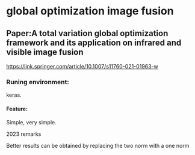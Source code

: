 # global optimization image fusion

## Paper:A total variation global optimization framework and its application on infrared and visible image fusion
https://link.springer.com/article/10.1007/s11760-021-01963-w

### Runing environment:
keras.

#### Feature:
 Simple, very simple.
 
 2023 remarks
 
 Better results can be obtained by replacing the two norm with a one norm
